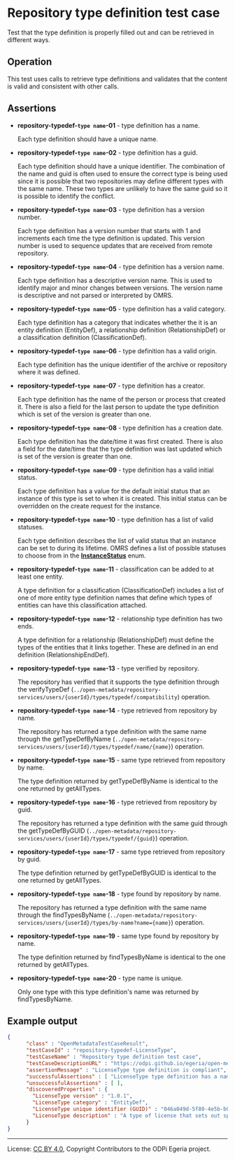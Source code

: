 <!-- SPDX-License-Identifier: CC-BY-4.0 -->
<!-- Copyright Contributors to the ODPi Egeria project. -->


# Repository type definition test case

Test that the type definition is properly filled out
and can be retrieved in different ways.

## Operation

This test uses calls to retrieve type definitions and validates that the content
is valid and consistent with other calls.

## Assertions

* **repository-typedef-`type name`-01** - type definition has a name.
  
  Each type definition should have a unique name.
  
* **repository-typedef-`type name`-02** - type definition has a guid.

  Each type definition should have a unique identifier.  The combination
  of the name and guid is often used to ensure the correct type is being used
  since it is possible that two repositories may define different types
  with the same name.  These two types are unlikely to have the same guid so it
  is possible to identify the conflict.
  
* **repository-typedef-`type name`-03** - type definition has a version number.

  Each type definition has a version number that starts with 1 and increments
  each time the type definition is updated.  This version number is used to
  sequence updates that are received from remote repository.
  
* **repository-typedef-`type name`-04** - type definition has a version name.

  Each type definition has a descriptive version name.  This is used to identify
  major and minor changes between versions.  The version name is descriptive
  and not parsed or interpreted by OMRS.
  
* **repository-typedef-`type name`-05** - type definition has a valid category.

  Each type definition has a category that indicates whether the it is
  an entity definition (EntityDef), a relationship definition (RelationshipDef)
  or a classification definition (ClassificationDef).
  
* **repository-typedef-`type name`-06** - type definition has a valid origin.

  Each type definition has the unique identifier of the archive or repository
  where it was defined.
  
* **repository-typedef-`type name`-07** - type definition has a creator.

  Each type definition has the name of the person or process that created it.
  There is also a field for the last person to update the type definition
  which is set of the version is greater than one.
  
* **repository-typedef-`type name`-08** - type definition has a creation date.

  Each type definition has the date/time it was first created.  There is also
  a field for the date/time that the type definition was last updated
  which is set of the version is greater than one.
  
* **repository-typedef-`type name`-09** - type definition has a valid initial status.

  Each type definition has a value for the default initial status that an
  instance of this type is set to when it is created.  This initial status
  can be overridden on the create request for the instance.
  
* **repository-typedef-`type name`-10** - type definition has a list of valid statuses.

  Each type definition describes the list of valid status that an instance can
  be set to during its lifetime.  OMRS defines a list of possible statuses to
  choose from in the 
  **[InstanceStatus](../../../open-metadata-implementation/repository-services/repository-services-apis/src/main/java/org/odpi/openmetadata/repositoryservices/connectors/stores/metadatacollectionstore/properties/instances/InstanceStatus.java)** enum.
  
* **repository-typedef-`type name`-11** - classification can be added to at least one entity.

  A type definition for a classification (ClassificationDef) includes a list of
  one of more entity type definition names that define which types of entities
  can have this classification attached.
  
* **repository-typedef-`type name`-12** - relationship type definition has two ends.

  A type definition for a relationship (RelationshipDef) must define the types
  of the entities that it links together.  These are defined in an end definition
  (RelationshipEndDef).
  
* **repository-typedef-`type name`-13** - type verified by repository.

  The repository has verified that it supports the type definition through
  the verifyTypeDef (`../open-metadata/repository-services/users/{userId}/types/typedef/compatibility`)
  operation.
  
* **repository-typedef-`type name`-14** - type retrieved from repository by name.

  The repository has returned a type definition with the same name through
  the getTypeDefByName (`../open-metadata/repository-services/users/{userId}/types/typedef/name/{name}`)
  operation.

* **repository-typedef-`type name`-15** - same type retrieved from repository by name.

  The type definition returned by getTypeDefByName is identical to the one
  returned by getAllTypes.
  
* **repository-typedef-`type name`-16** - type retrieved from repository by guid.

  The repository has returned a type definition with the same guid through
  the getTypeDefByGUID (`../open-metadata/repository-services/users/{userId}/types/typedef/{guid}`)
  operation.
  
* **repository-typedef-`type name`-17** - same type retrieved from repository by guid.

  The type definition returned by getTypeDefByGUID is identical to the one
  returned by getAllTypes.
  
* **repository-typedef-`type name`-18** - type found by repository by name.

  The repository has returned a type definition with the same name through
  the findTypesByName (`../open-metadata/repository-services/users/{userId}/types/by-name?name={name}`)
  operation.
  
* **repository-typedef-`type name`-19** - same type found by repository by name.

  The type definition returned by findTypesByName is identical to the one
  returned by getAllTypes.
  
* **repository-typedef-`type name`-20** - type name is unique.

  Only one type with this type definition's name was returned by findTypesByName.

## Example output

```json
{
      "class" : "OpenMetadataTestCaseResult",
      "testCaseId" : "repository-typedef-LicenseType",
      "testCaseName" : "Repository type definition test case",
      "testCaseDescriptionURL" : "https://odpi.github.io/egeria/open-metadata-conformance-suite/docs/origin-workbench/repository-typedef-test-case.md",
      "assertionMessage" : "LicenseType type definition is compliant",
      "successfulAssertions" : [ "LicenseType type definition has a name.", "LicenseType type definition has a guid.", "LicenseType type definition has a version number.", "LicenseType type definition has a version name.", "LicenseType type definition has a valid category.", "LicenseType type definition has a valid origin.", "LicenseType type definition has a creator.", "LicenseType type definition has a creation date.", "LicenseType type definition has an initial status.", "LicenseType type definition has a list of valid statuses.", "LicenseType type verified by repository.", "LicenseType type retrieved from repository by name.", "LicenseType same type retrieved from repository by name.", "LicenseType type retrieved from repository by guid.", "LicenseType same type retrieved from repository by guid.", "LicenseType type found by repository by name.", "LicenseType same type found by repository by name.", "LicenseType type name is unique." ],
      "unsuccessfulAssertions" : [ ],
      "discoveredProperties" : {
        "LicenseType version" : "1.0.1",
        "LicenseType category" : "EntityDef",
        "LicenseType unique identifier (GUID)" : "046a049d-5f80-4e5b-b0ae-f3cf6009b513",
        "LicenseType description" : "A type of license that sets out specific terms and conditions for the use of an asset."
      }
}
```



----
License: [CC BY 4.0](https://creativecommons.org/licenses/by/4.0/),
Copyright Contributors to the ODPi Egeria project.